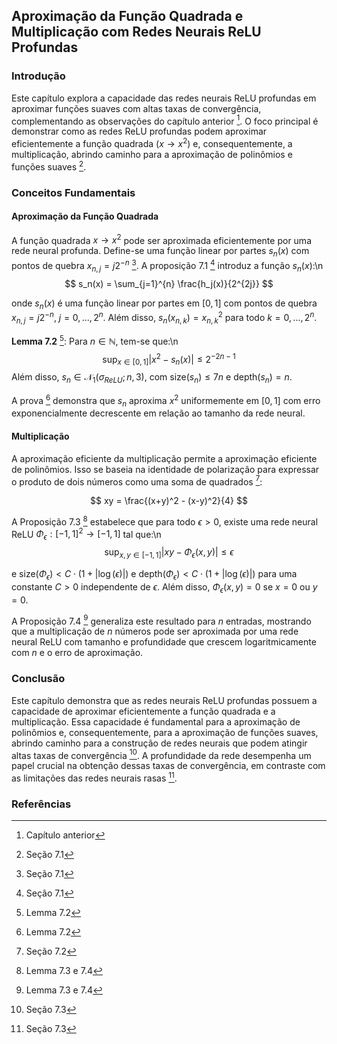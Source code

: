 ## Aproximação da Função Quadrada e Multiplicação com Redes Neurais ReLU Profundas

### Introdução
Este capítulo explora a capacidade das redes neurais ReLU profundas em aproximar funções suaves com altas taxas de convergência, complementando as observações do capítulo anterior [^1]. O foco principal é demonstrar como as redes ReLU profundas podem aproximar eficientemente a função quadrada ($x \rightarrow x^2$) e, consequentemente, a multiplicação, abrindo caminho para a aproximação de polinômios e funções suaves [^77].

### Conceitos Fundamentais

#### Aproximação da Função Quadrada
A função quadrada $x \rightarrow x^2$ pode ser aproximada eficientemente por uma rede neural profunda. Define-se uma função linear por partes $s_n(x)$ com pontos de quebra $x_{n,j} = j2^{-n}$ [^77]. A proposição 7.1 [^77] introduz a função $s_n(x)$:\n
$$ s_n(x) = \sum_{j=1}^{n} \frac{h_j(x)}{2^{2j}} $$

onde $s_n(x)$ é uma função linear por partes em $[0,1]$ com pontos de quebra $x_{n,j} = j2^{-n}$, $j = 0, ..., 2^n$. Além disso, $s_n(x_{n,k}) = x_{n,k}^2$ para todo $k = 0, ..., 2^n$.

**Lemma 7.2** [^78]: Para $n \in \mathbb{N}$, tem-se que:\n
$$ \sup_{x \in [0,1]} |x^2 - s_n(x)| \leq 2^{-2n-1} $$
Além disso, $s_n \in \mathcal{N}_1(\sigma_{ReLU}; n, 3)$, com $\text{size}(s_n) \leq 7n$ e $\text{depth}(s_n) = n$.

A prova [^78] demonstra que $s_n$ aproxima $x^2$ uniformemente em $[0,1]$ com erro exponencialmente decrescente em relação ao tamanho da rede neural.

#### Multiplicação
A aproximação eficiente da multiplicação permite a aproximação eficiente de polinômios. Isso se baseia na identidade de polarização para expressar o produto de dois números como uma soma de quadrados [^79]:

$$ xy = \frac{(x+y)^2 - (x-y)^2}{4} $$

A Proposição 7.3 [^80] estabelece que para todo $\epsilon > 0$, existe uma rede neural ReLU $\Phi_{\epsilon}: [-1, 1]^2 \rightarrow [-1, 1]$ tal que:\n
$$ \sup_{x,y \in [-1, 1]} |xy - \Phi_{\epsilon}(x, y)| \leq \epsilon $$

e $\text{size}(\Phi_{\epsilon}) < C \cdot (1 + |\log(\epsilon)|)$ e $\text{depth}(\Phi_{\epsilon}) < C \cdot (1 + |\log(\epsilon)|)$ para uma constante $C > 0$ independente de $\epsilon$. Além disso, $\Phi_{\epsilon}(x, y) = 0$ se $x=0$ ou $y=0$.

A Proposição 7.4 [^80] generaliza este resultado para $n$ entradas, mostrando que a multiplicação de $n$ números pode ser aproximada por uma rede neural ReLU com tamanho e profundidade que crescem logaritmicamente com $n$ e o erro de aproximação.

### Conclusão
Este capítulo demonstra que as redes neurais ReLU profundas possuem a capacidade de aproximar eficientemente a função quadrada e a multiplicação. Essa capacidade é fundamental para a aproximação de polinômios e, consequentemente, para a aproximação de funções suaves, abrindo caminho para a construção de redes neurais que podem atingir altas taxas de convergência [^81]. A profundidade da rede desempenha um papel crucial na obtenção dessas taxas de convergência, em contraste com as limitações das redes neurais rasas [^86].

### Referências
[^1]: Capítulo anterior
[^77]: Seção 7.1
[^78]: Lemma 7.2
[^79]: Seção 7.2
[^80]: Lemma 7.3 e 7.4
[^81]: Seção 7.3
[^86]: Seção 7.3

<!-- END -->
